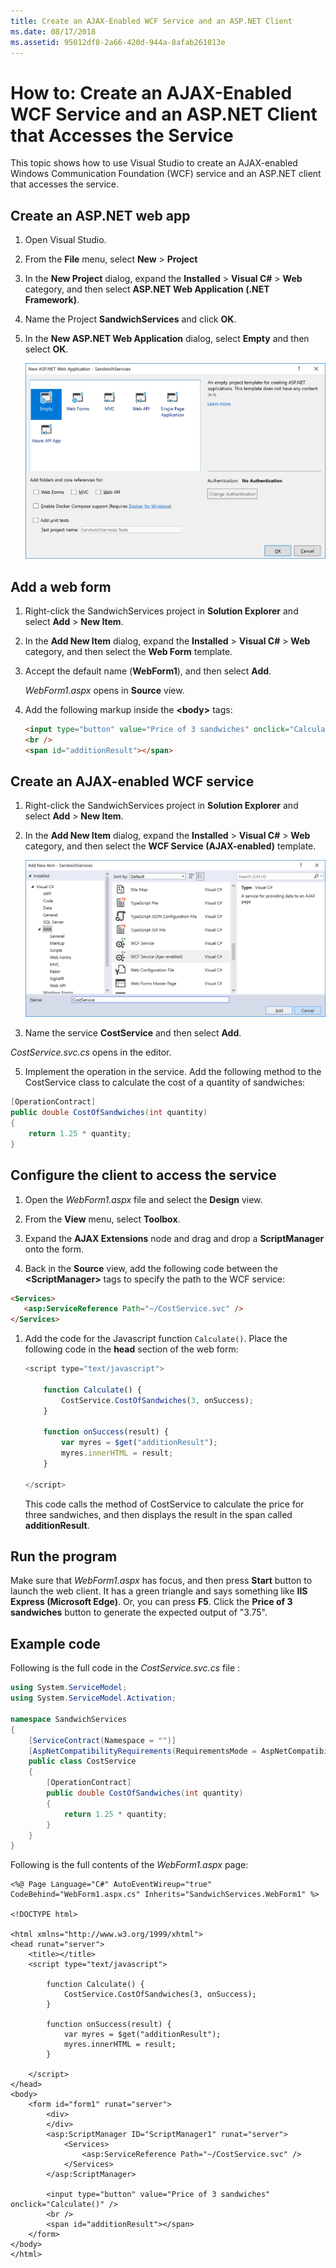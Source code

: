 ```yaml
---
title: Create an AJAX-Enabled WCF Service and an ASP.NET Client
ms.date: 08/17/2018
ms.assetid: 95012df8-2a66-420d-944a-8afab261013e
---
```

# How to: Create an AJAX-Enabled WCF Service and an ASP.NET Client that Accesses the Service

This topic shows how to use Visual Studio to create an AJAX-enabled Windows Communication Foundation (WCF) service and an ASP.NET client that accesses the service.

## Create an ASP.NET web app

1. Open Visual Studio.

1. From the **File** menu, select **New** > **Project**

1. In the **New Project** dialog, expand the **Installed** > **Visual C#** > **Web** category, and then select **ASP.NET Web Application (.NET Framework)**.

1. Name the Project **SandwichServices** and click **OK**.

1. In the **New ASP.NET Web Application** dialog, select **Empty** and then select **OK**.

   ![ASP.NET web app type dialog in Visual Studio](../media/create-an-ajax-wcf-asp-net-client/new-asp-net-web-app-type.png)

## Add a web form

1. Right-click the SandwichServices project in **Solution Explorer** and select **Add** > **New Item**.

1. In the **Add New Item** dialog, expand the **Installed** > **Visual C#** > **Web** category, and then select the **Web Form** template.

1. Accept the default name (**WebForm1**), and then select **Add**.

   *WebForm1.aspx* opens in **Source** view.

1. Add the following markup inside the **\<body>** tags:

   ```html
   <input type="button" value="Price of 3 sandwiches" onclick="Calculate()"/>
   <br />
   <span id="additionResult"></span>
   ```

## Create an AJAX-enabled WCF service

1.  Right-click the SandwichServices project in **Solution Explorer** and select **Add** > **New Item**.

1. In the **Add New Item** dialog, expand the **Installed** > **Visual C#** > **Web** category, and then select the **WCF Service (AJAX-enabled)** template.

   ![WCF Service (AJAX-enabled) item template in Visual Studio](../media/create-an-ajax-wcf-asp-net-client/add-wcf-service.png)

2.  Name the service **CostService** and then select **Add**.

   *CostService.svc.cs* opens in the editor.

5.  Implement the operation in the service. Add the following method to the CostService class to calculate the cost of a quantity of sandwiches:

   ```csharp
   [OperationContract]
   public double CostOfSandwiches(int quantity)
   {
       return 1.25 * quantity;
   }
   ```

## Configure the client to access the service

1.  Open the *WebForm1.aspx* file and select the **Design** view.

2.  From the **View** menu, select **Toolbox**.

3.  Expand the **AJAX Extensions** node and drag and drop a **ScriptManager** onto the form.

4.  Back in the **Source** view, add the following code between the **\<ScriptManager>** tags to specify the path to the WCF service:

   ```html
   <Services>
      <asp:ServiceReference Path="~/CostService.svc" />
   </Services>
   ```

1. Add the code for the Javascript function `Calculate()`. Place the following code in the **head** section of the web form:

    ```javascript
    <script type="text/javascript">

        function Calculate() {
            CostService.CostOfSandwiches(3, onSuccess);
        }

        function onSuccess(result) {
            var myres = $get("additionResult");
            myres.innerHTML = result;
        }

    </script>
    ```

   This code calls the method of CostService to calculate the price for three sandwiches, and then displays the result in the span called **additionResult**.

## Run the program

Make sure that *WebForm1.aspx* has focus, and then press **Start** button to launch the web client. It has a green triangle and says something like **IIS Express (Microsoft Edge)**. Or, you can press **F5**. Click the **Price of 3 sandwiches** button to generate the expected output of "3.75".

## Example code

Following is the full code in the *CostService.svc.cs* file :

```csharp
using System.ServiceModel;
using System.ServiceModel.Activation;

namespace SandwichServices
{
    [ServiceContract(Namespace = "")]
    [AspNetCompatibilityRequirements(RequirementsMode = AspNetCompatibilityRequirementsMode.Allowed)]
    public class CostService
    {
        [OperationContract]
        public double CostOfSandwiches(int quantity)
        {
            return 1.25 * quantity;
        }
    }
}
```

Following is the full contents of the *WebForm1.aspx* page:

```aspx-csharp
<%@ Page Language="C#" AutoEventWireup="true" CodeBehind="WebForm1.aspx.cs" Inherits="SandwichServices.WebForm1" %>

<!DOCTYPE html>

<html xmlns="http://www.w3.org/1999/xhtml">
<head runat="server">
    <title></title>
    <script type="text/javascript">

        function Calculate() {
            CostService.CostOfSandwiches(3, onSuccess);
        }

        function onSuccess(result) {
            var myres = $get("additionResult");
            myres.innerHTML = result;
        }

    </script>
</head>
<body>
    <form id="form1" runat="server">
        <div>
        </div>
        <asp:ScriptManager ID="ScriptManager1" runat="server">
            <Services>
                <asp:ServiceReference Path="~/CostService.svc" />
            </Services>
        </asp:ScriptManager>

        <input type="button" value="Price of 3 sandwiches" onclick="Calculate()" />
        <br />
        <span id="additionResult"></span>
    </form>
</body>
</html>
```
